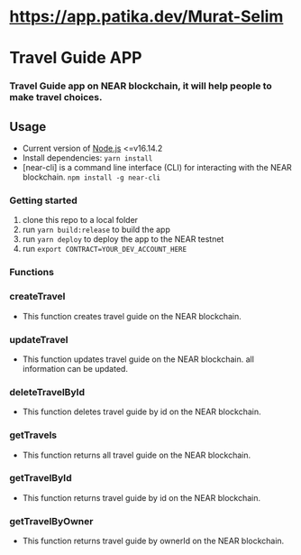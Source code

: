 # https://app.patika.dev/Murat-Selim

# Travel Guide APP

### Travel Guide app on NEAR blockchain, it will help people to make travel choices.

## Usage

- Current version of [Node.js](https://nodejs.org/) <=v16.14.2
- Install dependencies: `yarn install`
- [near-cli] is a command line interface (CLI) for interacting with the NEAR blockchain. 
```npm install -g near-cli``` 

### Getting started

1. clone this repo to a local folder
2. run `yarn build:release` to build the app
3. run `yarn deploy` to deploy the app to the NEAR testnet
4. run `export CONTRACT=YOUR_DEV_ACCOUNT_HERE` 

### Functions

### **createTravel**<br>

* This function creates travel guide on the NEAR blockchain.

### **updateTravel**<br>

* This function updates travel guide on the NEAR blockchain. all information can be updated.

### **deleteTravelById**<br>

* This function deletes travel guide by id on the NEAR blockchain.


### **getTravels**<br>

* This function returns all travel guide on the NEAR blockchain.

### **getTravelById**<br>

* This function returns travel guide by id on the NEAR blockchain.

### **getTravelByOwner**<br>

* This function returns travel guide by ownerId on the NEAR blockchain.
